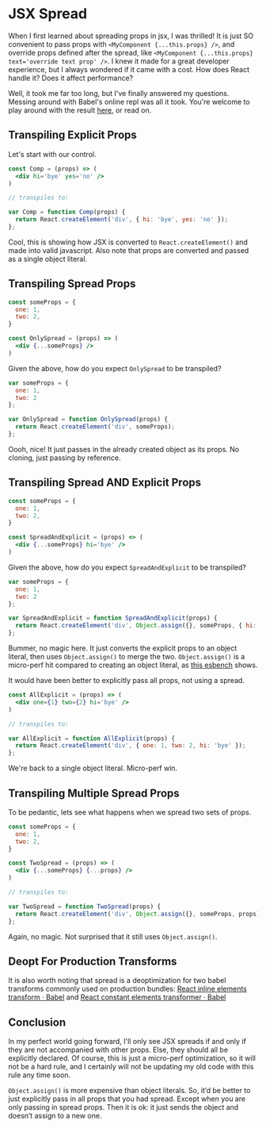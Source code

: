 # JSX Spread
When I first learned about spreading props in jsx, I was thrilled! It is just SO convenient to pass props with `<MyComponent {...this.props} />`, and override props defined after the spread, like `<MyComponent {...this.props} text='override text prop' />`. I knew it made for a great developer experience, but I always wondered if it came with a cost. How does React handle it? Does it affect performance?

Well, it took me far too long, but I've finally answered my questions. Messing around with Babel's online repl was all it took. You're welcome to play around with the result [here], or read on.

## Transpiling Explicit Props
Let's start with our control.

```jsx
const Comp = (props) => (
  <div hi='bye' yes='no' />
)

// transpiles to:

var Comp = function Comp(props) {
  return React.createElement('div', { hi: 'bye', yes: 'no' });
};
```

Cool, this is showing how JSX is converted to `React.createElement()` and made into valid javascript. Also note that props are converted and passed as a single object literal.

## Transpiling Spread Props
```jsx
const someProps = {
  one: 1,
  two: 2,
}

const OnlySpread = (props) => (
  <div {...someProps} />
)
```

Given the above, how do you expect `OnlySpread` to be transpiled?

```jsx
var someProps = {
  one: 1,
  two: 2
};

var OnlySpread = function OnlySpread(props) {
  return React.createElement('div', someProps);
};
```

Oooh, nice! It just passes in the already created object as its props. No cloning, just passing by reference.

## Transpiling Spread AND Explicit Props
```jsx
const someProps = {
  one: 1,
  two: 2,
}

const SpreadAndExplicit = (props) => (
  <div {...someProps} hi='bye' />
)
```

Given the above, how do you expect `SpreadAndExplicit` to be transpiled?

```jsx
var someProps = {
  one: 1,
  two: 2
};

var SpreadAndExplicit = function SpreadAndExplicit(props) {
  return React.createElement('div', Object.assign({}, someProps, { hi: 'bye' }));
};
```

Bummer, no magic here. It just converts the explicit props to an object literal, then uses `Object.assign()` to merge the two. `Object.assign()` is a micro-perf hit compared to creating an object literal, as [this esbench](https://esbench.com/bench/58e7f6e899634800a0347ca1) shows.

It would have been better to explicitly pass all props, not using a spread.

```jsx
const AllExplicit = (props) => (
  <div one={1} two={2} hi='bye' />
)

// transpiles to:

var AllExplicit = function AllExplicit(props) {
  return React.createElement('div', { one: 1, two: 2, hi: 'bye' });
};
```

We're back to a single object literal. Micro-perf win.

## Transpiling Multiple Spread Props
To be pedantic, lets see what happens when we spread two sets of props.

```jsx
const someProps = {
  one: 1,
  two: 2,
}

const TwoSpread = (props) => (
  <div {...someProps} {...props} />
)

// transpiles to:

var TwoSpread = function TwoSpread(props) {
  return React.createElement('div', Object.assign({}, someProps, props));
};
```

Again, no magic. Not surprised that it still uses `Object.assign()`.

## Deopt For Production Transforms
It is also worth noting that spread is a deoptimization for two babel transforms commonly used on production bundles: [React inline elements transform · Babel](https://babeljs.io/docs/plugins/transform-react-inline-elements/) and [React constant elements transformer · Babel](https://babeljs.io/docs/plugins/transform-react-constant-elements/)

## Conclusion
In my perfect world going forward, I'll only see JSX spreads if and only if they are not accompanied with other props. Else, they should all be explicitly declared. Of course, this is just a micro-perf optimization, so it will not be a hard rule, and I certainly will not be updating my old code with this rule any time soon.

`Object.assign()` is more expensive than object literals. So, it’d be better to just explicitly pass in all props that you had spread. Except when you are only passing in spread props. Then it is ok: it just sends the object and doesn’t assign to a new one.

[here]: https://babeljs.io/repl/#?babili=false&evaluate=true&lineWrap=false&presets=es2015%2Creact%2Cstage-2&targets=&browsers=&builtIns=false&code=const%20someProps%20%3D%20%7B%0A%20%20one%3A%201%2C%0A%20%20two%3A%202%2C%0A%7D%0A%0Aconst%20Comp%20%3D%20(props)%20%3D%3E%20(%0A%20%20%3Cdiv%20hi%3D'bye'%20yes%3D'no'%20%2F%3E%0A)%0A%0Aconst%20Comp2%20%3D%20(props)%20%3D%3E%20(%0A%20%20%3Cdiv%20%7B...someProps%7D%20%2F%3E%0A)%0A%0Aconst%20Comp3%20%3D%20(props)%20%3D%3E%20(%0A%20%20%3Cdiv%20%7B...someProps%7D%20%7B...props%7D%20%2F%3E%0A)%0A%0Aconst%20Comp4%20%3D%20(props)%20%3D%3E%20(%0A%20%20%3Cdiv%20%7B...someProps%7D%20hi%3D'bye'%20%2F%3E%0A)%0A%0A
